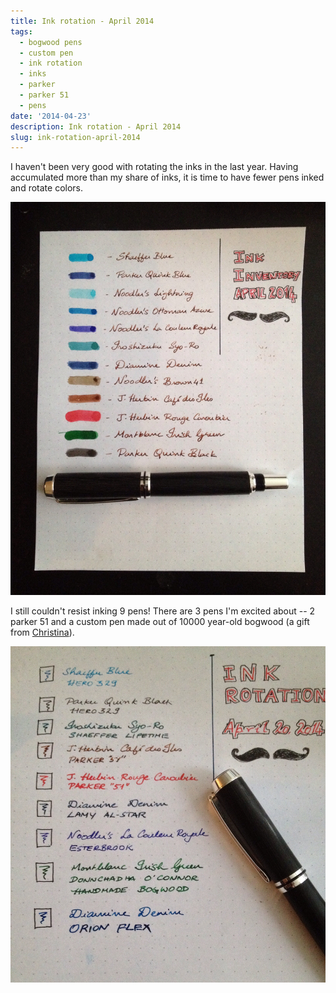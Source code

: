 ```yaml
---
title: Ink rotation - April 2014
tags:
  - bogwood pens
  - custom pen
  - ink rotation
  - inks
  - parker
  - parker 51
  - pens
date: '2014-04-23'
description: Ink rotation - April 2014
slug: ink-rotation-april-2014
---
```

I haven't been very good with rotating the inks in the last year. Having accumulated more than my share of inks, it is time to have fewer pens inked and rotate colors.

![20140423-085227.jpg](/images/20140423-085227.jpg)

I still couldn't resist inking 9 pens! There are 3 pens I'm excited about -- 2 parker 51 and a custom pen made out of 10000 year-old bogwood (a gift from [Christina][1]).

![20140423-085350.jpg](/images/20140423-085350.jpg)

[1]: http://tinaferan.com"
